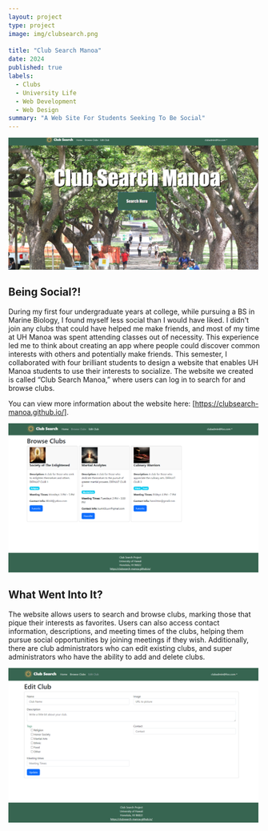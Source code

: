 ```yaml
---
layout: project
type: project
image: img/clubsearch.png

title: "Club Search Manoa"
date: 2024
published: true
labels:
  - Clubs
  - University Life
  - Web Development
  - Web Design
summary: "A Web Site For Students Seeking To Be Social"
---
```

<div class="text-center p-4">
  <img width="500px" src="/img/landing1.png" class="img-thumbnail" >
</div>

## Being Social?!
During my first four undergraduate years at college, while pursuing a BS in Marine Biology, I found myself less social than I would have liked. I didn't join any clubs that could have helped me make friends, and most of my time at UH Manoa was spent attending classes out of necessity. This experience led me to think about creating an app where people could discover common interests with others and potentially make friends. This semester, I collaborated with four brilliant students to design a website that enables UH Manoa students to use their interests to socialize. The website we created is called “Club Search Manoa,” where users can log in to search for and browse clubs.

You can view more information about the website here: [https://clubsearch-manoa.github.io/].

<div class="text-center p-4">
  <img width="500px" src="/img/browseclub.png" class="img-thumbnail" >
</div>

## What Went Into It?
The website allows users to search and browse clubs, marking those that pique their interests as favorites. Users can also access contact information, descriptions, and meeting times of the clubs, helping them pursue social opportunities by joining meetings if they wish. Additionally, there are club administrators who can edit existing clubs, and super administrators who have the ability to add and delete clubs.

<div class="text-center p-4">
  <img width="500px" src="/img/edit.png" class="img-thumbnail" >
</div>
